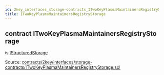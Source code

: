 ```yaml
---
id: 2key_interfaces_storage-contracts_ITwoKeyPlasmaMaintainersRegistryStorage
title: ITwoKeyPlasmaMaintainersRegistryStorage
---
```


<div class="contract-doc"><div class="contract"><h2 class="contract-header"><span class="contract-kind">contract</span> ITwoKeyPlasmaMaintainersRegistryStorage</h2><p class="base-contracts"><span>is</span> <a href="2key_interfaces_IStructuredStorage.html">IStructuredStorage</a></p><div class="source">Source: <a href="https://github.com/2keynet/web3-alpha/blob/v0.0.3/contracts/2key/interfaces/storage-contracts/ITwoKeyPlasmaMaintainersRegistryStorage.sol" target="_blank">contracts/2key/interfaces/storage-contracts/ITwoKeyPlasmaMaintainersRegistryStorage.sol</a></div></div></div>
